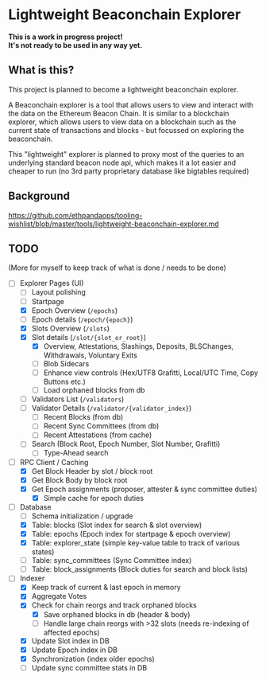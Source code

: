# Lightweight Beaconchain Explorer

<b>This is a work in progress project!\
It's not ready to be used in any way yet.</b>

## What is this?
This project is planned to become a lightweight beaconchain explorer.

A Beaconchain explorer is a tool that allows users to view and interact with the data on the Ethereum Beacon Chain. It is similar to a blockchain explorer, which allows users to view data on a blockchain such as the current state of transactions and blocks - but focussed on exploring the beaconchain.

This "lightweight" explorer is planned to proxy most of the queries to an underlying standard beacon node api, which makes it a lot easier and cheaper to run (no 3rd party proprietary database like bigtables required)

## Background
https://github.com/ethpandaops/tooling-wishlist/blob/master/tools/lightweight-beaconchain-explorer.md

## TODO

(More for myself to keep track of what is done / needs to be done)

* [ ] Explorer Pages (UI)
  * [ ] Layout polishing
  * [ ] Startpage
  * [x] Epoch Overview (`/epochs`)
  * [ ] Epoch details (`/epoch/{epoch}`)
  * [x] Slots Overview (`/slots`)
  * [x] Slot details (`/slot/{slot_or_root}`)
    * [x] Overview, Attestations, Slashings, Deposits, BLSChanges, Withdrawals, Voluntary Exits
    * [ ] Blob Sidecars
    * [ ] Enhance view controls (Hex/UTF8 Grafitti, Local/UTC Time, Copy Buttons etc.)
    * [ ] Load orphaned blocks from db
  * [ ] Validators List (`/validators`)
  * [ ] Validator Details (`/validator/{validator_index}`) 
    * [ ] Recent Blocks (from db) 
    * [ ] Recent Sync Committees (from db)
    * [ ] Recent Attestations (from cache) 
  * [ ] Search (Block Root, Epoch Number, Slot Number, Grafitti)
    * [ ] Type-Ahead search
* [ ] RPC Client / Caching
  * [x] Get Block Header by slot / block root
  * [x] Get Block Body by block root
  * [x] Get Epoch assignments (proposer, attester & sync committee duties)
    * [x] Simple cache for epoch duties
* [ ] Database
  * [ ] Schema initialization / upgrade
  * [x] Table: blocks (Slot index for search & slot overview)
  * [x] Table: epochs (Epoch index for startpage & epoch overview)
  * [x] Table: explorer_state (simple key-value table to track of various states)
  * [ ] Table: sync_committees (Sync Committee index)
  * [ ] Table: block_assignments (Block duties for search and block lists)
* [ ] Indexer
  * [x] Keep track of current & last epoch in memory
  * [x] Aggregate Votes
  * [x] Check for chain reorgs and track orphaned blocks
    * [x] Save orphaned blocks in db (header & body)
    * [ ] Handle large chain reorgs with >32 slots (needs re-indexing of affected epochs)
  * [x] Update Slot index in DB
  * [x] Update Epoch index in DB
  * [x] Synchronization (index older epochs)
  * [ ] Update sync committee stats in DB
